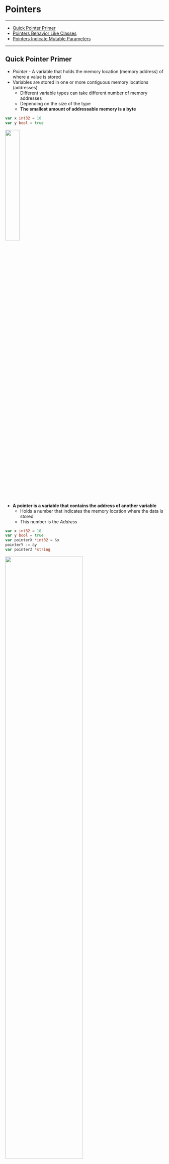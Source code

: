 # Pointers

---

- [Quick Pointer Primer](#quick-pointer-primer)
- [Pointers Behavior Like Classes](#pointers-behavior-like-classes)
- [Pointers Indicate Mutable Parameters](#pointers-indicate-mutable-parameters)

---

## Quick Pointer Primer

- *Pointer* - A variable that holds the memory location (memory address) of where a value is stored
- Variables are stored in one or more contiguous memory locations (addresses)
  - Different variable types can take different number of memory addresses
  - Depending on the size of the type
  - **The smallest amount of addressable memory is a byte**

```go
var x int32 = 10
var y bool = true
```

<img src="./img/2-variables-in-memory.png" width=30%>

- **A pointer is a variable that contains the address of another variable**
  - Holds a number that indicates the memory location where the data is stored
  - This number is the *Address*

```go
var x int32 = 10
var y bool = true
var pointerX *int32 = &x
pointerY := &y
var pointerZ *string
```

<img src="./img//pointers-in-memory.png" width=70%>

- **Every pointer is always occupying the same (fixed) number of memory locations**
  - Regardless of the type it is pointing to
  - In the example, we are using 4 bytes
  - **In modern computer, it is usually 8 bytes**
  - In Go, the size of a pointer variable is:
    - 8-bytes for 64-bit machines
    - 4-bytes for 32-bit machines
- ***Zero-Value of a Pointer: `nil`***
  - `nil` is untyped identifier
  - Represents lack of value
  - Not another name for `0` (unlike in C)
  - Defined in the *Universe* block
    - *Can be shadowed*
    - *Never name variables `nil`*
- *Slice*, *Map*, *Function* are implemented using Pointers
  - Which is why their zero-values are the same
  - *Channel* and *Interface* are also implemented using Pointers
- **Go's pointer syntax is partially borrowed from C/C++**
  - But without painful memory management: Go is Garbage-Collected
  - Some pointer features in C/C++ are not allowed (E.g. *Pointer Arithmetics*)
- *NOTE: Go has `unsafe` package for low-level operations*
  - But it is exceedingly rare to use `unsafe`
- **`&` is the *Address Operator***
  - Precedes a value-type variable
  - Returns the address where the value of that variable is stored
- **`*` is the *Indirection Operator***
  - Precedes a pointer-type variable
  - Returns the pointed value
  - **This is called *Dereferencing* the pointer**
  - **However, when used on a *type* instead of a variable, it denotes a *Pointer-Type* to that type**

```go
// Pointer Operators
// -----------------
var x int32 = 10         // Value-type int32
var pointerX *int32 = &x // Pointer-type to a type int32

fmt.Println("pointerX =", pointerX)   // Prints the memory address: 0xc000012128
fmt.Println("*pointerX =", *pointerX) // Prints the pointed value: 10
```

- **WARNING: Before dereferencing a pointer, make sure that it is not `nil`**
  - Attempting to dereference a `nil` pointer results in a panic

```go
var x *int              // nil pointer
fmt.Println(x == nil)   // true
fmt.Println(*x)         // panic
```

- *Pointer Type*
  - A type that represents a pointer
  - Written with a `*` before the type name
  - Can be based on any type

```go
x := 10
var pointerX *int
pointerX = &x
```

- **Built-in function `new()` creates a pointer variable**
  - Returns a pointer to a zero-value instance of the type
  - But `new()` is rarely used

```go
var x = new(int)        // Returns a pointer to 0
fmt.Println(x == nil)   // false
fmt.Println(*x)         // 0
```

- For struct, use `&` before the struct literal
- **Cannot use `&` on primitive literals or constants**
  - They do not have memory address
  - Exist only at compile time
  - *If pointer is needed for them, declare a variable instead*

```go
x := &Foo{} // Struct pointer
var y string
var z int
ptrY := &y  // String pointer
ptrZ := &z  // Integer pointer
```

- Not being able to get the address of a constant is sometimes inconvenient
  - Cannot assign literals directly to pointer-type fields

```go
type Person struct {
    FirstName   string,
    MiddleName  *string,
    LastName    string,
}

p := Person{
    FirstName: "John",
    MiddleName: "Edler", // Does not work
    LastName: "Smith",
}

p := Person{
    FirstName: "John",
    MiddleName: &"Edler", // Does not work
    LastName: "Smith",
}
```

- 2 ways to solve this:
  - *1. Introduce a variable to hold the constant value*
  - *2. Write a generic helper function: Takes a param of any type and return a pointer to that type*

```go
// Generic Pointer helper
func makeConstPtr[T any](t T) *T {
    return &t
}

p := Person{
    FirstName: "John",
    MiddleName: makeConstPtr("Edler"), // This works!
    LastName: "Smith",
}
```

- The constant is copied to the function as variable (param)
- Variables have memory address

## Pointers Behavior Like Classes

- Pointers might look intimidating
- But they are actually the familiar behavior for classes in other languages
- **In other languages, there is a behavior difference between primitives and classes**
  - When primitives are assigned to another variable (aliased), change made to the other variable are not reflected
  - The aliases do not share the same memory

```py
# Python
x = 10
y = x
y = 20
print(x) # prints 10
```

- This is not the case when an instance of a class is done the same
  - Change in one variable also affect the other

```py
# Python
class Foo:
    def __init__(self, x):
        self.x = x


def outer():
    f = Foo(10)
    inner1(f)
    print(f.x)
    inner2(f)
    print(f.x)
    g = None
    inner2(g)
    print(g is None)


def inner1(f):
    f.x = 20


def inner2(f):
    f = Foo(30) # New instance: Local scope


outer()
# 20
# 20
# True
```

- The following scenario is true in other languages
  - Pass an instance of a class to a function and change the value of a field
    - **The change is reflected in the variable that was passed in**
  - Reassign the parameter in the function
    - **The change is *not* reflected in the variable that was passed in**
  - Pass `nil`/`null`/`None` for a parameter value: Setting the parameter itself to a new value
    - **Does not modify the variable in the calling function**
- This is often explained that in other languages, *class instances are passed by reference*
  - **But that is not true**
  - Else, scenario 2 and 3 above would affect the variable
  - *They are always pass-by-value, just as in Go*
- **However, every instance of a class in these languages are implemented as Pointer**
  - Class instance passed to a function => The copied value is the *Pointer*
  - Changes made to one is reflected to the other (E.g. `f` above)
  - **Re-assigning a new instance creates a separate instance/local variable (separate memory address)**
- **The same behavior applies when using *Pointer Variables* in Go**
  - But Go gives the choice to use pointers or values for both primitives and structs
  - Most of the time, use values
    - Make it easier to understand how and when the data is modified
    - Also reduces the work of the Garbage Collector

## Pointers Indicate Mutable Parameters
